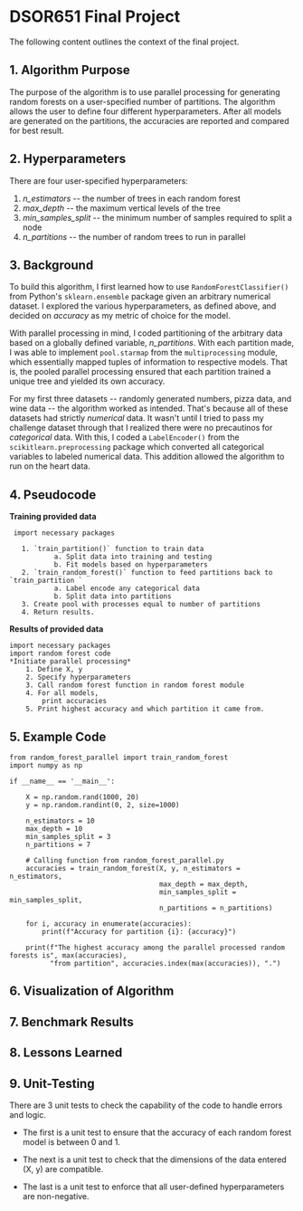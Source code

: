 # DSOR651 Final Project
The following content outlines the context of the final project.  

## 1. Algorithm Purpose
The purpose of the algorithm is to use parallel processing for generating random forests on a user-specified number of partitions.  The algorithm allows the user to define four different hyperparameters.  After all models are generated on the partitions, the accuracies are reported and compared for best result.  

## 2. Hyperparameters
There are four user-specified hyperparameters:

1.    *n_estimators* --   the number of trees in each random forest
2.    *max_depth* --  the maximum vertical levels of the tree
3.    *min_samples_split* --  the minimum number of samples required to split a node
4.    *n_partitions* --  the number of random trees to run in parallel

## 3. Background
To build this algorithm, I first learned how to use `RandomForestClassifier()` from Python's `sklearn.ensemble` package given an arbitrary numerical dataset. I explored the various hyperparameters, as defined above, and decided on *accuracy* as my metric of choice for the model.

With parallel processing in mind, I coded partitioning of the arbitrary data based on a globally defined variable, *n_partitions*.  With each partition made, I was able to implement `pool.starmap` from the `multiprocessing` module, which essentially mapped tuples of information to respective models.  That is, the pooled parallel processing ensured that each partition trained a unique tree and yielded its own accuracy.  

For my first three datasets -- randomly generated numbers, pizza data, and wine data -- the algorithm worked as intended.  That's because all of these datasets had strictly *numerical* data.  It wasn't until I tried to pass my challenge dataset through that I realized there were no precautinos for *categorical* data.  With this, I coded a `LabelEncoder()` from the `scikitlearn.preprocessing` package which converted all categorical variables to labeled numerical data.  This addition allowed the algorithm to run on the heart data.  

## 4. Pseudocode

   **Training provided data**

     import necessary packages
     
       1. `train_partition()` function to train data
               a. Split data into training and testing
               b. Fit models based on hyperparameters
       2. `train_random_forest()` function to feed partitions back to `train_partition `
               a. Label encode any categorical data
               b. Split data into partitions
       3. Create pool with processes equal to number of partitions
       4. Return results.

   **Results of provided data**
   
    import necessary packages
    import random forest code
    *Initiate parallel processing*
        1. Define X, y
        2. Specify hyperparameters
        3. Call random forest function in random forest module
        4. For all models,
            print accuracies
        5. Print highest accuracy and which partition it came from.

## 5. Example Code

    from random_forest_parallel import train_random_forest
    import numpy as np

    if __name__ == '__main__':

        X = np.random.rand(1000, 20)
        y = np.random.randint(0, 2, size=1000)
    
        n_estimators = 10 
        max_depth = 10
        min_samples_split = 3
        n_partitions = 7
    
        # Calling function from random_forest_parallel.py
        accuracies = train_random_forest(X, y, n_estimators = n_estimators, 
                                         max_depth = max_depth, 
                                         min_samples_split = min_samples_split, 
                                         n_partitions = n_partitions)
    
        for i, accuracy in enumerate(accuracies):
            print(f"Accuracy for partition {i}: {accuracy}")
            
        print(f"The highest accuracy among the parallel processed random forests is", max(accuracies),
              "from partition", accuracies.index(max(accuracies)), ".")

## 6. Visualization of Algorithm



## 7. Benchmark Results

## 8. Lessons Learned

## 9. Unit-Testing
There are 3 unit tests to check the capability of the code to handle errors and logic.  
- The first is a unit test to ensure that the accuracy of each random forest model is between 0 and 1.

- The next is a unit test to check that the dimensions of the data entered (X, y) are compatible.

- The last is a unit test to enforce that all user-defined hyperparameters are non-negative. 
